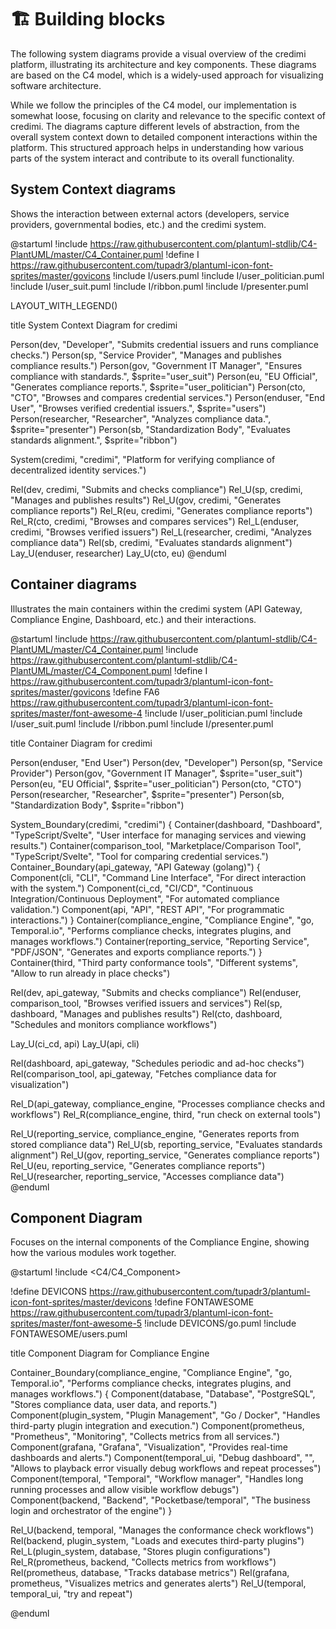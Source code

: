 <!--
SPDX-FileCopyrightText: 2024 Puria Nafisi Azizi
SPDX-FileCopyrightText: 2024 Puria Nafisi Azizi
SPDX-FileCopyrightText: 2024 The Forkbomb Company

SPDX-License-Identifier: CC-BY-NC-SA-4.0
-->

# 🏗️ Building blocks

The following system diagrams provide a visual overview of the credimi platform, illustrating its architecture and key components. These diagrams are based on the C4 model, which is a widely-used approach for visualizing software architecture.

While we follow the principles of the C4 model, our implementation is somewhat loose, focusing on clarity and relevance to the specific context of credimi. The diagrams capture different levels of abstraction, from the overall system context down to detailed component interactions within the platform. This structured approach helps in understanding how various parts of the system interact and contribute to its overall functionality.

## System Context diagrams

Shows the interaction between external actors (developers, service providers, governmental bodies, etc.) and the credimi system.

@startuml
!include https://raw.githubusercontent.com/plantuml-stdlib/C4-PlantUML/master/C4_Container.puml
!define I https://raw.githubusercontent.com/tupadr3/plantuml-icon-font-sprites/master/govicons
!include I/users.puml
!include I/user_politician.puml
!include I/user_suit.puml
!include I/ribbon.puml
!include I/presenter.puml

LAYOUT_WITH_LEGEND()

title System Context Diagram for credimi

Person(dev, "Developer", "Submits credential issuers and runs compliance checks.")
Person(sp, "Service Provider", "Manages and publishes compliance results.")
Person(gov, "Government IT Manager", "Ensures compliance with standards.", $sprite="user_suit")
Person(eu, "EU Official", "Generates compliance reports.", $sprite="user_politician")
Person(cto, "CTO", "Browses and compares credential services.")
Person(enduser, "End User", "Browses verified credential issuers.", $sprite="users")
Person(researcher, "Researcher", "Analyzes compliance data.", $sprite="presenter")
Person(sb, "Standardization Body", "Evaluates standards alignment.", $sprite="ribbon")

System(credimi, "credimi", "Platform for verifying compliance of decentralized identity services.")

Rel(dev, credimi, "Submits and checks compliance")
Rel_U(sp, credimi, "Manages and publishes results")
Rel_U(gov, credimi, "Generates compliance reports")
Rel_R(eu, credimi, "Generates compliance reports")
Rel_R(cto, credimi, "Browses and compares services")
Rel_L(enduser, credimi, "Browses verified issuers")
Rel_L(researcher, credimi, "Analyzes compliance data")
Rel(sb, credimi, "Evaluates standards alignment")
Lay_U(enduser, researcher)
Lay_U(cto, eu)
@enduml

## Container diagrams

Illustrates the main containers within the credimi system (API Gateway, Compliance Engine, Dashboard, etc.) and their interactions.

@startuml
!include https://raw.githubusercontent.com/plantuml-stdlib/C4-PlantUML/master/C4_Container.puml
!include https://raw.githubusercontent.com/plantuml-stdlib/C4-PlantUML/master/C4_Component.puml
!define I https://raw.githubusercontent.com/tupadr3/plantuml-icon-font-sprites/master/govicons
!define FA6 https://raw.githubusercontent.com/tupadr3/plantuml-icon-font-sprites/master/font-awesome-4
!include I/user_politician.puml
!include I/user_suit.puml
!include I/ribbon.puml
!include I/presenter.puml

title Container Diagram for credimi

Person(enduser, "End User")
Person(dev, "Developer")
Person(sp, "Service Provider")
Person(gov, "Government IT Manager", $sprite="user_suit")
Person(eu, "EU Official", $sprite="user_politician")
Person(cto, "CTO")
Person(researcher, "Researcher", $sprite="presenter")
Person(sb, "Standardization Body", $sprite="ribbon")

System_Boundary(credimi, "credimi") {
Container(dashboard, "Dashboard", "TypeScript/Svelte", "User interface for managing services and viewing results.")
Container(comparison_tool, "Marketplace/Comparison Tool", "TypeScript/Svelte", "Tool for comparing credential services.")
Container_Boundary(api_gateway, "API Gateway (golang)") {
Component(cli, "CLI", "Command Line Interface", "For direct interaction with the system.")
Component(ci_cd, "CI/CD", "Continuous Integration/Continuous Deployment", "For automated compliance validation.")
Component(api, "API", "REST API", "For programmatic interactions.")
}
Container(compliance_engine, "Compliance Engine", "go, Temporal.io", "Performs compliance checks, integrates plugins, and manages workflows.")
Container(reporting_service, "Reporting Service", "PDF/JSON", "Generates and exports compliance reports.")
}
Container(third, "Third party conformance tools", "Different systems", "Allow to run already in place checks")

Rel(dev, api_gateway, "Submits and checks compliance")
Rel(enduser, comparison_tool, "Browses verified issuers and services")
Rel(sp, dashboard, "Manages and publishes results")
Rel(cto, dashboard, "Schedules and monitors compliance workflows")

Lay_U(ci_cd, api)
Lay_U(api, cli)

Rel(dashboard, api_gateway, "Schedules periodic and ad-hoc checks")
Rel(comparison_tool, api_gateway, "Fetches compliance data for visualization")

Rel_D(api_gateway, compliance_engine, "Processes compliance checks and workflows")
Rel_R(compliance_engine, third, "run check on external tools")

Rel_U(reporting_service, compliance_engine, "Generates reports from stored compliance data")
Rel_U(sb, reporting_service, "Evaluates standards alignment")
Rel_U(gov, reporting_service, "Generates compliance reports")
Rel_U(eu, reporting_service, "Generates compliance reports")
Rel_U(researcher, reporting_service, "Accesses compliance data")
@enduml

## Component Diagram

Focuses on the internal components of the Compliance Engine, showing how the various modules work together.

@startuml
!include <C4/C4_Component>

!define DEVICONS https://raw.githubusercontent.com/tupadr3/plantuml-icon-font-sprites/master/devicons
!define FONTAWESOME https://raw.githubusercontent.com/tupadr3/plantuml-icon-font-sprites/master/font-awesome-5
!include DEVICONS/go.puml
!include FONTAWESOME/users.puml

title Component Diagram for Compliance Engine

Container_Boundary(compliance_engine, "Compliance Engine", "go, Temporal.io", "Performs compliance checks, integrates plugins, and manages workflows.") {
Component(database, "Database", "PostgreSQL", "Stores compliance data, user data, and reports.")
Component(plugin_system, "Plugin Management", "Go / Docker", "Handles third-party plugin integration and execution.")
Component(prometheus, "Prometheus", "Monitoring", "Collects metrics from all services.")
Component(grafana, "Grafana", "Visualization", "Provides real-time dashboards and alerts.")
Component(temporal_ui, "Debug dashboard", "", "Allows to playback error visually debug workflows and repeat processes")
Component(temporal, "Temporal", "Workflow manager", "Handles long running processes and allow visible workflow debugs")
Component(backend, "Backend", "Pocketbase/temporal", "The business login and orchestrator of the engine")
}

Rel_U(backend, temporal, "Manages the conformance check workflows")
Rel(backend, plugin_system, "Loads and executes third-party plugins")
Rel_L(plugin_system, database, "Stores plugin configurations")
Rel_R(prometheus, backend, "Collects metrics from workflows")
Rel(prometheus, database, "Tracks database metrics")
Rel(grafana, prometheus, "Visualizes metrics and generates alerts")
Rel_U(temporal, temporal_ui, "try and repeat")

@enduml
